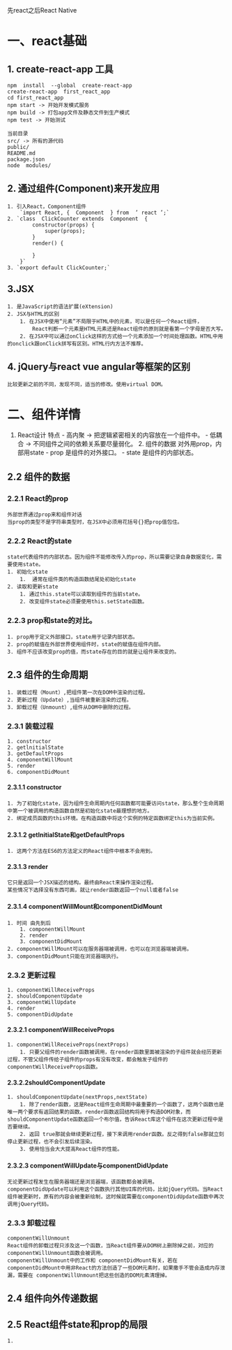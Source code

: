 先react之后React Native
# 一、react基础 #

## 1.  create-react-app 工具 ##

    npm  install  --global  create-react-app
    create-react-app  first_react_app
    cd first_react_app
    npm start -> 开始开发模式服务
    npm build -> 打包app文件及静态文件到生产模式
    npm test -> 开始测试

    当前目录
    src/ -> 所有的源代码
    public/
    README.md
    package.json
    node  modules/

## 2. 通过组件(Component)来开发应用 ##

    1. 引入React，Component组件
        `import React, {  Component  } from  ’ react ’;`
    2. `class  ClickCounter extends  Component  {
            constructor(props) {
                super(props);
            }
            render() {
                
            }
        }`
    3. `export default ClickCounter;`

## 3.JSX ##

    1. 是JavaScript的语法扩展(eXtension)
    2. JSX与HTML的区别
        1. 在JSX中使用“元素”不局限于HTML中的元素，可以是任何一个React组件，
            React判断一个元素是HTML元素还是React组件的原则就是看第一个字母是否大写。
        2. 在JSX中可以通过onClick这样的方式给一个元素添加一个时间处理函数。HTML中用的onclick跟onClick拼写有区别。HTML行内方法不推荐。

## 4. jQuery与react vue angular等框架的区别 ##

    比较更新之前的不同，发现不同，适当的修改。使用virtual DOM。

# 二、组件详情 #

   1. React设计 特点
    - 高内聚 -> 把逻辑紧密相关的内容放在一个组件中。
    - 低耦合 -> 不同组件之间的依赖关系要尽量弱化。
    2. 组件的数据 对外用prop，内部用state
    - prop 是组件的对外接口。
    - state 是组件的内部状态。

## 2.2 组件的数据 ##
### 2.2.1 React的prop ###

    外部世界通过prop来和组件对话
    当prop的类型不是字符串类型时，在JSX中必须用花括号{}把prop值包住。

### 2.2.2 React的state ###

    state代表组件的内部状态。因为组件不能修改传入的prop，所以需要记录自身数据变化，需要使用state。
    1. 初始化state
        1.  通常在组件类的构造函数结尾处初始化state
    2. 读取和更新state
        1. 通过this.state可以读取到组件的当前state。
        2. 改变组件state必须要使用this.setState函数。

### 2.2.3 prop和state的对比。 ###

    1. prop用于定义外部接口，state用于记录内部状态。
    2. prop的赋值在外部世界使用组件时，state的赋值在组件内部。
    3. 组件不应该改变prop的值，而state存在的目的就是让组件来改变的。

## 2.3 组件的生命周期 ##

    1. 装载过程（Mount）,把组件第一次在DOM中渲染的过程。
    2. 更新过程（Update）,当组件被重新渲染的过程。
    3. 卸载过程（Unmount）,组件从DOM中删除的过程。

### 2.3.1 装载过程 ###

    1. constructor
    2. getlnitialState
    3. getDefaultProps
    4. componentWillMount
    5. render
    6. componentDidMount

#### 2.3.1.1 constructor ####

    1. 为了初始化state，因为组件生命周期内任何函数都可能要访问state，那么整个生命周期中第一个被调用的构造函数自然是初始化state最理想的地方。
    2. 绑定成员函数的this环境。在构造函数中将这个实例的特定函数绑定this为当前实例。

#### 2.3.1.2 getlnitialState和getDefaultProps ####

    1. 这两个方法在ES6的方法定义的React组件中根本不会用到。

#### 2.3.1.3 render ####

    它只是返回一个JSX描述的结构。最终由React来操作渲染过程。
    某些情况下选择没有东西可画，就让render函数返回一个null或者false

#### 2.3.1.4 componentWillMount和componentDidMount ####

    1. 时间 由先到后
        1. componentWillMount
        2. render
        3. componentDidMount
    2. componentWillMount可以在服务器端被调用，也可以在浏览器端被调用。
    3. componentDidMount只能在浏览器端执行。

### 2.3.2 更新过程 ###

    1. componentWillReceiveProps
    2. shouldComponentUpdate
    3. componentWillUpdate
    4. render
    5. componentDidUpdate

#### 2.3.2.1 componentWillReceiveProps ####

    1. componentWillReceiveProps(nextProps)
        1. 只要父组件的render函数被调用，在render函数里面被渲染的子组件就会经历更新过程，不管父组件传给子组件的props有没有改变，都会触发子组件的componentWillReceiveProps函数。


#### 2.3.2.2shouldComponentUpdate  ####

    1. shouldComponentUpdate(nextProps,nextState)
        1. 除了render函数，这是React组件生命周期中最重要的一个函数了，这两个函数也是唯一两个要求有返回结果的函数。render函数返回结构将用于构造DOM对象，而shouldComponentUpdate函数返回一个布尔值，告诉React库这个组件在这次更新过程中是否要继续。
        2. 返回 true那就会继续更新过程，接下来调用render函数。反之得到false那就立刻停止更新过程，也不会引发后续渲染。
        3. 使用恰当会大大提高React组件的性能。

#### 2.3.2.3 componentWillUpdate与componentDidUpdate ####

    无论更新过程发生在服务器端还是浏览器端，该函数都会被调用。
    componentDidUpdate可以利用这个函数执行其他UI库的代码，比如jQuery代码。当React组件被更新时，原有的内容会被重新绘制，这时候就需要在componentDidUpdate函数中再次调用jQuery代码。

### 2.3.3 卸载过程 ###

    componentWillUnmount
    React组件的卸载过程只涉及这一个函数，当React组件要从DOM树上删除掉之前，对应的componentWillUnmount函数会被调用。
    componentWillUnmount中的工作和 componentDidMount有关，若在 componentDidMount中用非React的方法创造了一些DOM元素时，如果撒手不管会造成内存泄漏，需要在 componentWillUnmount把这些创造的DOM元素清理掉。

## 2.4 组件向外传递数据 ##

## 2.5 React组件state和prop的局限 ##

    1.